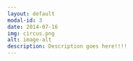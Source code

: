 ```yaml
---
layout: default
modal-id: 3
date: 2014-07-16
img: circus.png
alt: image-alt
description: Description goes here!!!!
---
```

